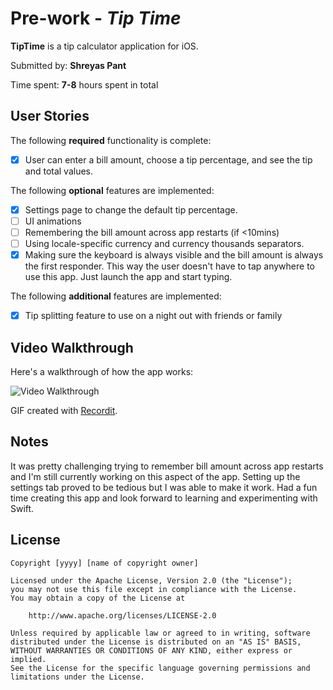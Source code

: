 # Pre-work - *Tip Time*

**TipTime** is a tip calculator application for iOS.

Submitted by: **Shreyas Pant**

Time spent: **7-8** hours spent in total

## User Stories

The following **required** functionality is complete:

* [x] User can enter a bill amount, choose a tip percentage, and see the tip and total values.

The following **optional** features are implemented:
* [x] Settings page to change the default tip percentage.
* [ ] UI animations
* [ ] Remembering the bill amount across app restarts (if <10mins)
* [ ] Using locale-specific currency and currency thousands separators.
* [x] Making sure the keyboard is always visible and the bill amount is always the first responder. This way the user doesn't have to tap anywhere to use this app. Just launch the app and start typing.

The following **additional** features are implemented:
- [x] Tip splitting feature to use on a night out with friends or family

## Video Walkthrough 

Here's a walkthrough of how the app works:

<img src='http://g.recordit.co/3uHm22YEsI.gif' title='TipTime' width='' alt='Video Walkthrough' />

GIF created with [Recordit](https://recordit.co/).

## Notes
It was pretty challenging trying to remember bill amount across app restarts and I'm still currently working on this aspect of the app. Setting up the settings tab proved to be tedious but I was able to make it work. Had a fun time creating this app and look forward to learning and experimenting with Swift. 
## License

    Copyright [yyyy] [name of copyright owner]

    Licensed under the Apache License, Version 2.0 (the "License");
    you may not use this file except in compliance with the License.
    You may obtain a copy of the License at

        http://www.apache.org/licenses/LICENSE-2.0

    Unless required by applicable law or agreed to in writing, software
    distributed under the License is distributed on an "AS IS" BASIS,
    WITHOUT WARRANTIES OR CONDITIONS OF ANY KIND, either express or implied.
    See the License for the specific language governing permissions and
    limitations under the License.
